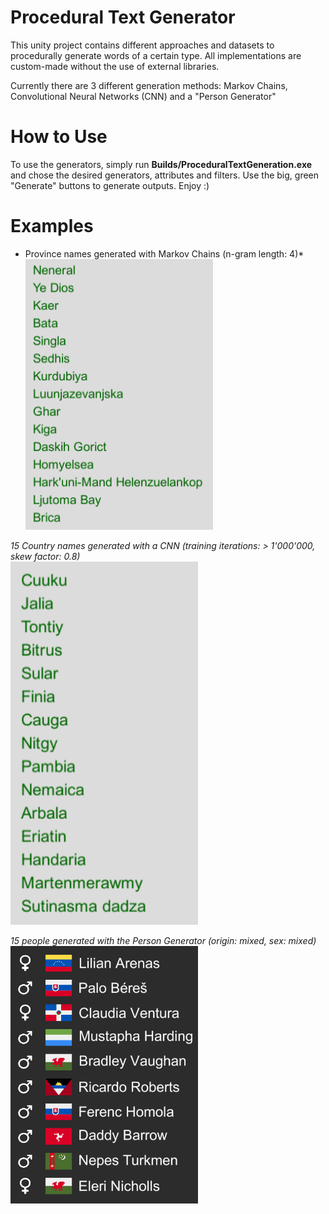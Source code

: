 # Procedural Text Generator
This unity project contains different approaches and datasets to procedurally generate words of a certain type. All implementations are custom-made without the use of external libraries.

Currently there are 3 different generation methods: Markov Chains, Convolutional Neural Networks (CNN) and a "Person Generator"

# How to Use
To use the generators, simply run **Builds/ProceduralTextGeneration.exe** and chose the desired generators, attributes and filters. Use the big, green "Generate" buttons to generate outputs. Enjoy :)

# Examples
* Province names generated with Markov Chains (n-gram length: 4)*
<br/><img src="Screenshots/province_markov_4.png" alt="markov" width="300" /><br/>

*15 Country names generated with a CNN (training iterations: > 1'000'000, skew factor: 0.8)*
<br/><img src="Screenshots/country_cnn_15.png" alt="cnn" width="300" /><br/>

*15 people generated with the Person Generator (origin: mixed, sex: mixed)*
<br/><img src="Screenshots/people_mixed.png" alt="people" width="300" /><br/>

